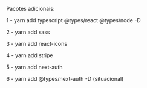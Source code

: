 Pacotes adicionais:

1 - yarn add typescript @types/react @types/node -D

2 - yarn add sass

3 - yarn add react-icons

4 - yarn add stripe

5 - yarn add next-auth

6 - yarn add @types/next-auth -D (situacional)